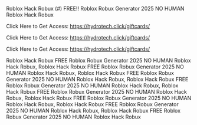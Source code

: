 Roblox Hack Robux (#) FREE!! Roblox Robux Generator 2025 NO HUMAN Roblox Hack Robux

Click Here to Get Access: https://hydrotech.click/giftcards/

Click Here to Get Access: https://hydrotech.click/giftcards/

Click Here to Get Access: https://hydrotech.click/giftcards/

Roblox Hack Robux FREE Roblox Robux Generator 2025 NO HUMAN Roblox Hack Robux, Roblox Hack Robux FREE Roblox Robux Generator 2025 NO HUMAN Roblox Hack Robux, Roblox Hack Robux FREE Roblox Robux Generator 2025 NO HUMAN Roblox Hack Robux, Roblox Hack Robux FREE Roblox Robux Generator 2025 NO HUMAN Roblox Hack Robux, Roblox Hack Robux FREE Roblox Robux Generator 2025 NO HUMAN Roblox Hack Robux, Roblox Hack Robux FREE Roblox Robux Generator 2025 NO HUMAN Roblox Hack Robux, Roblox Hack Robux FREE Roblox Robux Generator 2025 NO HUMAN Roblox Hack Robux, Roblox Hack Robux FREE Roblox Robux Generator 2025 NO HUMAN Roblox Hack Robux
